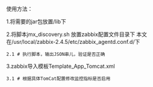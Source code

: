 使用方法：

1.将需要的jar包放置/lib下

2.将脚本jmx_discovery.sh 放置zabbix配置文件目录下 本文在/usr/local/zabbix-2.4.5/etc/zabbix_agentd.conf.d/下

	2.1 # 执行脚本，输出JSON串儿，验证是否正确

3.zabbix导入模板Template_App_Tomcat.xml

	3.1 # 根据具体TomCat配置修改监控指标是否启用